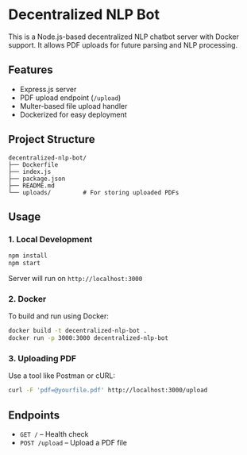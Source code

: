 # Decentralized NLP Bot

This is a Node.js-based decentralized NLP chatbot server with Docker support. It allows PDF uploads for future parsing and NLP processing.

## Features

- Express.js server
- PDF upload endpoint (`/upload`)
- Multer-based file upload handler
- Dockerized for easy deployment

## Project Structure

```
decentralized-nlp-bot/
├── Dockerfile
├── index.js
├── package.json
├── README.md
└── uploads/         # For storing uploaded PDFs
```

## Usage

### 1. Local Development

```bash
npm install
npm start
```

Server will run on `http://localhost:3000`

### 2. Docker

To build and run using Docker:

```bash
docker build -t decentralized-nlp-bot .
docker run -p 3000:3000 decentralized-nlp-bot
```

### 3. Uploading PDF

Use a tool like Postman or cURL:

```bash
curl -F 'pdf=@yourfile.pdf' http://localhost:3000/upload
```

## Endpoints

- `GET /` – Health check
- `POST /upload` – Upload a PDF file
